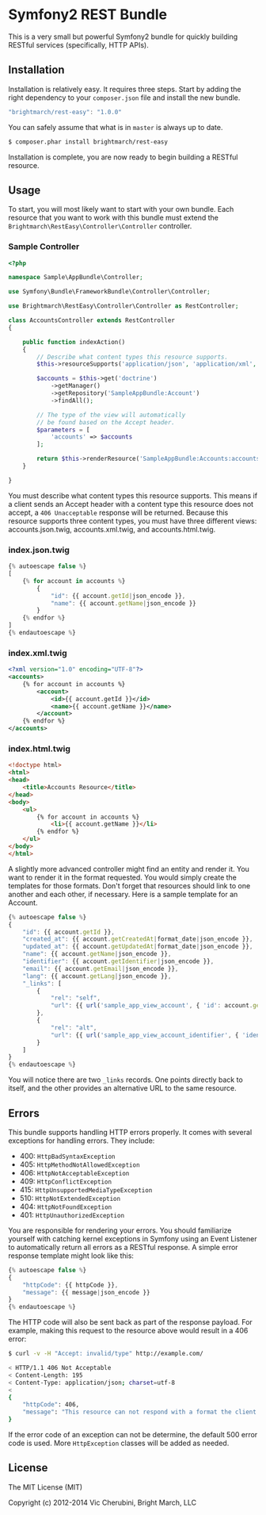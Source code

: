 # Symfony2 REST Bundle
This is a very small but powerful Symfony2 bundle for quickly building RESTful services (specifically, HTTP APIs).

## Installation
Installation is relatively easy. It requires three steps. Start by adding the right dependency to your `composer.json` file and install the new bundle.

```javascript
"brightmarch/rest-easy": "1.0.0"
```

You can safely assume that what is in `master` is always up to date.

```bash
$ composer.phar install brightmarch/rest-easy
```

Installation is complete, you are now ready to begin building a RESTful resource.

## Usage
To start, you will most likely want to start with your own bundle. Each resource that you want to work with this bundle must extend the `Brightmarch\RestEasy\Controller\Controller` controller.

### Sample Controller
```php
<?php

namespace Sample\AppBundle\Controller;

use Symfony\Bundle\FrameworkBundle\Controller\Controller;

use Brightmarch\RestEasy\Controller\Controller as RestController;

class AccountsController extends RestController
{

    public function indexAction()
    {
        // Describe what content types this resource supports.
        $this->resourceSupports('application/json', 'application/xml', 'text/html');

        $accounts = $this->get('doctrine')
            ->getManager()
            ->getRepository('SampleAppBundle:Account')
            ->findAll();

        // The type of the view will automatically
        // be found based on the Accept header.
        $parameters = [
            'accounts' => $accounts
        ];

        return $this->renderResource('SampleAppBundle:Accounts:accounts', $parameters);
    }

}
```

You must describe what content types this resource supports. This means if a client sends an Accept header with a content type this resource does not accept, a `406 Unacceptable` response will be returned. Because this resource supports three content types, you must have three different views: accounts.json.twig, accounts.xml.twig, and accounts.html.twig.

### index.json.twig
```javascript
{% autoescape false %}
[
    {% for account in accounts %}
        {
            "id": {{ account.getId|json_encode }},
            "name": {{ account.getName|json_encode }}
        }
    {% endfor %}
]
{% endautoescape %}
```

### index.xml.twig
```xml
<?xml version="1.0" encoding="UTF-8"?>
<accounts>
    {% for account in accounts %}
        <account>
            <id>{{ account.getId }}</id>
            <name>{{ account.getName }}</name>
        </account>
    {% endfor %}
</accounts>
```

### index.html.twig
```html
<!doctype html>
<html>
<head>
    <title>Accounts Resource</title>
</head>
<body>
    <ul>
        {% for account in accounts %}
            <li>{{ account.getName }}</li>
        {% endfor %}
    </ul>
</body>
</html>
```

A slightly more advanced controller might find an entity and render it. You want to render it in the format requested. You would simply create the templates for those formats. Don't forget that resources should link to one another and each other, if necessary. Here is a sample template for an Account.

```javascript
{% autoescape false %}
{
    "id": {{ account.getId }},
    "created_at": {{ account.getCreatedAt|format_date|json_encode }},
    "updated_at": {{ account.getUpdatedAt|format_date|json_encode }},
    "name": {{ account.getName|json_encode }},
    "identifier": {{ account.getIdentifier|json_encode }},
    "email": {{ account.getEmail|json_encode }},
    "lang": {{ account.getLang|json_encode }},
    "_links": [
        {
            "rel": "self",
            "url": {{ url('sample_app_view_account', { 'id': account.getId })|json_encode }}
        },
        {
            "rel": "alt",
            "url": {{ url('sample_app_view_account_identifier', { 'identifier': account.getIdentifier })|json_encode }}
        }
    ]
}
{% endautoescape %}
```

You will notice there are two `_links` records. One points directly back to itself, and the other provides an alternative URL to the same resource.

## Errors
This bundle supports handling HTTP errors properly. It comes with several exceptions for handling errors. They include:

* 400: `HttpBadSyntaxException`
* 405: `HttpMethodNotAllowedException`
* 406: `HttpNotAcceptableException`
* 409: `HttpConflictException`
* 415: `HttpUnsupportedMediaTypeException`
* 510: `HttpNotExtendedException`
* 404: `HttpNotFoundException`
* 401: `HttpUnauthorizedException`

You are responsible for rendering your errors. You should familiarize yourself with catching kernel exceptions in Symfony using an Event Listener to automatically return all errors as a RESTful response. A simple error response template might look like this:

```javascript
{% autoescape false %}
{
    "httpCode": {{ httpCode }},
    "message": {{ message|json_encode }}
}
{% endautoescape %}
```

The HTTP code will also be sent back as part of the response payload. For example, making this request to the resource above would result in a 406 error:

```bash
$ curl -v -H "Accept: invalid/type" http://example.com/

< HTTP/1.1 406 Not Acceptable
< Content-Length: 195
< Content-Type: application/json; charset=utf-8
< 
{
    "httpCode": 406,
    "message": "This resource can not respond with a format the client will find acceptable. This resource supports: [application\/json, application\/xml, text\/html]."
}
```

If the error code of an exception can not be determine, the default 500 error code is used. More `HttpException` classes will be added as needed.

## License
The MIT License (MIT)

Copyright (c) 2012-2014 Vic Cherubini, Bright March, LLC
